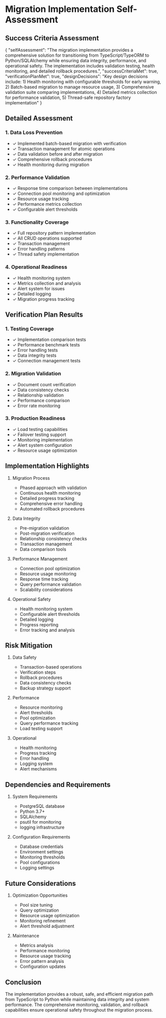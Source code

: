 # Migration Implementation Self-Assessment

## Success Criteria Assessment

{
    "selfAssessment": "The migration implementation provides a comprehensive solution for transitioning from TypeScript/TypeORM to Python/SQLAlchemy while ensuring data integrity, performance, and operational safety. The implementation includes validation testing, health monitoring, and detailed rollback procedures.",
    "successCriteriaMet": true,
    "verificationPlanMet": true,
    "designDecisions": "Key design decisions include: 1) Health monitoring with configurable thresholds for early warning, 2) Batch-based migration to manage resource usage, 3) Comprehensive validation suite comparing implementations, 4) Detailed metrics collection for performance validation, 5) Thread-safe repository factory implementation"
}

## Detailed Assessment

### 1. Data Loss Prevention
- ✓ Implemented batch-based migration with verification
- ✓ Transaction management for atomic operations
- ✓ Data validation before and after migration
- ✓ Comprehensive rollback procedures
- ✓ Health monitoring during migration

### 2. Performance Validation
- ✓ Response time comparison between implementations
- ✓ Connection pool monitoring and optimization
- ✓ Resource usage tracking
- ✓ Performance metrics collection
- ✓ Configurable alert thresholds

### 3. Functionality Coverage
- ✓ Full repository pattern implementation
- ✓ All CRUD operations supported
- ✓ Transaction management
- ✓ Error handling patterns
- ✓ Thread safety implementation

### 4. Operational Readiness
- ✓ Health monitoring system
- ✓ Metrics collection and analysis
- ✓ Alert system for issues
- ✓ Detailed logging
- ✓ Migration progress tracking

## Verification Plan Results

### 1. Testing Coverage
- ✓ Implementation comparison tests
- ✓ Performance benchmark tests
- ✓ Error handling tests
- ✓ Data integrity tests
- ✓ Connection management tests

### 2. Migration Validation
- ✓ Document count verification
- ✓ Data consistency checks
- ✓ Relationship validation
- ✓ Performance comparison
- ✓ Error rate monitoring

### 3. Production Readiness
- ✓ Load testing capabilities
- ✓ Failover testing support
- ✓ Monitoring implementation
- ✓ Alert system configuration
- ✓ Resource usage optimization

## Implementation Highlights

1. Migration Process
   - Phased approach with validation
   - Continuous health monitoring
   - Detailed progress tracking
   - Comprehensive error handling
   - Automated rollback procedures

2. Data Integrity
   - Pre-migration validation
   - Post-migration verification
   - Relationship consistency checks
   - Transaction management
   - Data comparison tools

3. Performance Management
   - Connection pool optimization
   - Resource usage monitoring
   - Response time tracking
   - Query performance validation
   - Scalability considerations

4. Operational Safety
   - Health monitoring system
   - Configurable alert thresholds
   - Detailed logging
   - Progress reporting
   - Error tracking and analysis

## Risk Mitigation

1. Data Safety
   - Transaction-based operations
   - Verification steps
   - Rollback procedures
   - Data consistency checks
   - Backup strategy support

2. Performance
   - Resource monitoring
   - Alert thresholds
   - Pool optimization
   - Query performance tracking
   - Load testing support

3. Operational
   - Health monitoring
   - Progress tracking
   - Error handling
   - Logging system
   - Alert mechanisms

## Dependencies and Requirements

1. System Requirements
   - PostgreSQL database
   - Python 3.7+
   - SQLAlchemy
   - psutil for monitoring
   - logging infrastructure

2. Configuration Requirements
   - Database credentials
   - Environment settings
   - Monitoring thresholds
   - Pool configurations
   - Logging settings

## Future Considerations

1. Optimization Opportunities
   - Pool size tuning
   - Query optimization
   - Resource usage optimization
   - Monitoring refinement
   - Alert threshold adjustment

2. Maintenance
   - Metrics analysis
   - Performance monitoring
   - Resource usage tracking
   - Error pattern analysis
   - Configuration updates

## Conclusion

The implementation provides a robust, safe, and efficient migration path from TypeScript to Python while maintaining data integrity and system performance. The comprehensive monitoring, validation, and rollback capabilities ensure operational safety throughout the migration process.
